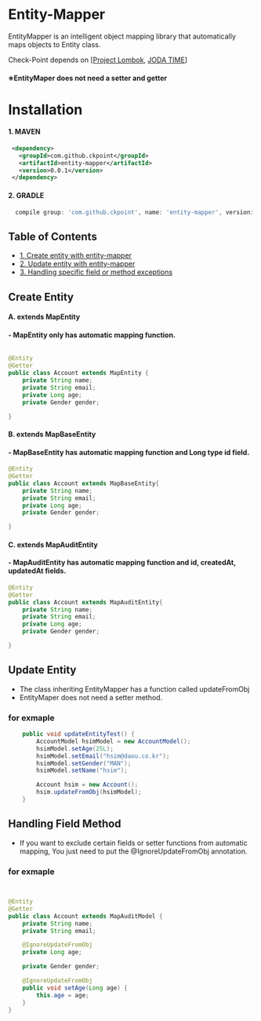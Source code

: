 
# Entity-Mapper
EntityMapper is an intelligent object mapping library that automatically maps objects to Entity class.

 Check-Point depends on [[Project Lombok](http://projectlombok.org/), [JODA TIME](https://github.com/JodaOrg/joda-time)]

#### ※EntityMaper does not need a setter and getter

# Installation

#### 1. MAVEN
```xml
 <dependency>
   <groupId>com.github.ckpoint</groupId>
   <artifactId>entity-mapper</artifactId>
   <version>0.0.1</version>
 </dependency>

```
#### 2. GRADLE
```gradle
  compile group: 'com.github.ckpoint', name: 'entity-mapper', version: '0.0.1'
```

## Table of Contents
- [ 1. Create entity with entity-mapper ](#create-entity)
- [ 2. Update entity with entity-mapper ](#update-entity)
- [ 3. Handling specific field or method exceptions ](#handling-field-method)


## Create Entity

#### A. extends MapEntity
#### - MapEntity only has automatic mapping function.
```java

@Entity
@Getter
public class Account extends MapEntity {
    private String name;
    private String email;
    private Long age;
    private Gender gender;

}
```

#### B. extends MapBaseEntity
#### - MapBaseEntity has automatic mapping function and Long type id field.
```java
@Entity
@Getter
public class Account extends MapBaseEntity{
    private String name;
    private String email;
    private Long age;
    private Gender gender;

}
```


#### C. extends MapAuditEntity
#### - MapAuditEntity has automatic mapping function and id, createdAt, updatedAt fields.

```java
@Entity
@Getter
public class Account extends MapAuditEntity{
    private String name;
    private String email;
    private Long age;
    private Gender gender;

}
```

## Update Entity
- The class inheriting EntityMapper has a function called updateFromObj
- EntityMaper does not need a setter method.

### for exmaple

```java
    public void updateEntityTest() {
        AccountModel hsimModel = new AccountModel();
        hsimModel.setAge(25L);
        hsimModel.setEmail("hsim@daou.co.kr");
        hsimModel.setGender("MAN");
        hsimModel.setName("hsim");

        Account hsim = new Account();
        hsim.updateFromObj(hsimModel);
    }

```
## Handling Field Method
- If you want to exclude certain fields or setter functions from automatic mapping, You just need to put the @IgnoreUpdateFromObj annotation.

### for exmaple

```java


@Entity
@Getter
public class Account extends MapAuditModel {
    private String name;
    private String email;

    @IgnoreUpdateFromObj
    private Long age;

    private Gender gender;

    @IgnoreUpdateFromObj
    public void setAge(Long age) {
        this.age = age;
    }
}

```
